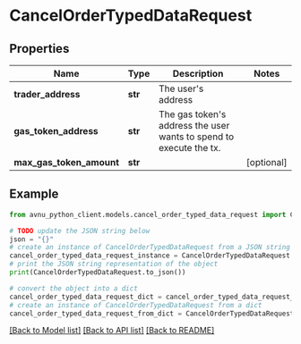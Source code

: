 # CancelOrderTypedDataRequest


## Properties

Name | Type | Description | Notes
------------ | ------------- | ------------- | -------------
**trader_address** | **str** | The user&#39;s address | 
**gas_token_address** | **str** | The gas token&#39;s address the user wants to spend to execute the tx. | 
**max_gas_token_amount** | **str** |  | [optional] 

## Example

```python
from avnu_python_client.models.cancel_order_typed_data_request import CancelOrderTypedDataRequest

# TODO update the JSON string below
json = "{}"
# create an instance of CancelOrderTypedDataRequest from a JSON string
cancel_order_typed_data_request_instance = CancelOrderTypedDataRequest.from_json(json)
# print the JSON string representation of the object
print(CancelOrderTypedDataRequest.to_json())

# convert the object into a dict
cancel_order_typed_data_request_dict = cancel_order_typed_data_request_instance.to_dict()
# create an instance of CancelOrderTypedDataRequest from a dict
cancel_order_typed_data_request_from_dict = CancelOrderTypedDataRequest.from_dict(cancel_order_typed_data_request_dict)
```
[[Back to Model list]](../README.md#documentation-for-models) [[Back to API list]](../README.md#documentation-for-api-endpoints) [[Back to README]](../README.md)


